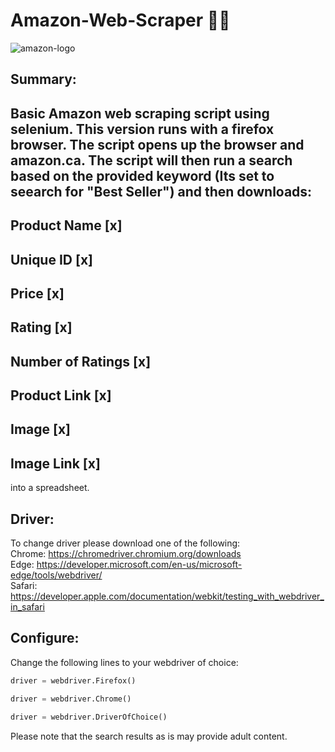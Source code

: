 # Amazon-Web-Scraper 🛒📄
![amazon-logo](https://user-images.githubusercontent.com/93293695/184787302-1d133c5e-9869-4df5-b667-e016cb7e308b.png)

## Summary:
Basic Amazon web scraping script using selenium. This version runs with a firefox browser. 
The script opens up the browser and amazon.ca. The script will then run a search based on the provided keyword (Its set to seearch for "Best Seller")  and then downloads: 
----
Product Name [x]
----
Unique ID [x]
----
Price [x]
----
Rating [x]
----
Number of Ratings [x]
----
Product Link [x]
----
Image [x]
----
Image Link [x]
----

into a spreadsheet. 

## Driver:
To change driver please download one of the following:  
Chrome: https://chromedriver.chromium.org/downloads  
Edge: https://developer.microsoft.com/en-us/microsoft-edge/tools/webdriver/  
Safari: https://developer.apple.com/documentation/webkit/testing_with_webdriver_in_safari 

## Configure:  
Change the following lines to your webdriver of choice:
```python
driver = webdriver.Firefox()
```
```python
driver = webdriver.Chrome()
```
```python
driver = webdriver.DriverOfChoice()
```
Please note that the search results as is may provide adult content. 
